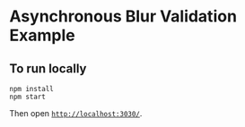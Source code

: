 # Asynchronous Blur Validation Example

## To run locally

```
npm install
npm start
```

Then open [`http://localhost:3030/`](http://localhost:3030/).
